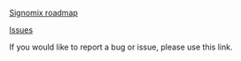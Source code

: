 [Signomix roadmap](https://github.com/orgs/signomix/projects/4)

[Issues](https://github.com/signomix/signomix/issues)

If you would like to report a bug or issue, please use this link.
